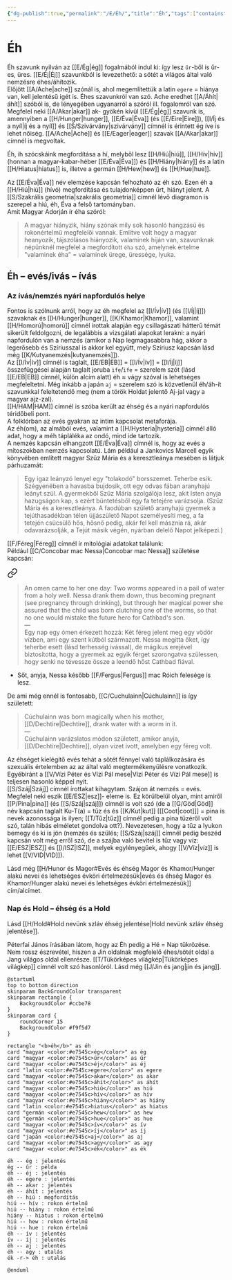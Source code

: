 ```yaml
---
{"dg-publish":true,"permalink":"/E/Éh/","title":"Éh","tags":["containstransclusions","Englishtexttranslated"],"created":"2024-11-06T16:20","updated":"2024-11-23T03:08"}
---
```



# Éh

Éh szavunk nyilván az [[E/Ég\|ég]] fogalmából indul ki: így lesz `űr`-ből is űr-es, üres. [[E/Éj\|Éj]] szavunkból is levezethető: a sötét a világos által való nemzésre éhes/áhítozik.  
Előjött [[A/Ache\|ache]] szónál is, ahol megemlítettük a latin `egere` = hiánya van, kell jelentésű igét is. Éhes szavunkról van szó. Ache eredhet [[A/Áhít\|áhít]] szóból is, de lényegében ugyanarról a szóról ill. fogalomról van szó.  
Megfelel neki [[A/Akar\|akar]] ak- gyökén kívül [[E/Ég\|ég]] szavunk is, amennyiben a [[H/Hunger\|hunger]], [[E/Éva\|Éva]] (és [[E/Eire\|Eire]]), [[I/Íj és a nyíl\|íj és a nyíl]] és [[S/Szivárvány\|szivárvány]] címnél is érintett ég íve is lehet nőiség. [[A/Ache\|Ache]] és [[E/Eager\|eager]] szavak [[A/Akar\|akar]] címnél is megvoltak.  

Éh, ih szócskáink megfordítása a hí, melyből lesz [[H/Hiú\|hiú]], [[H/Hív\|hív]] (honnan a magyar-kabar-héber [[E/Éva\|Éva]]) és [[H/Hiány\|hiány]] és a latin [[H/Hiatus\|hiatus]] is, illetve a germán [[H/Hew\|hew]] és [[H/Hue\|hue]].  

Az [[E/Éva\|Éva]] név elemzése kapcsán felhozható az éh szó. Ezen éh a [[H/Hiú\|hiú]] (hívó) megfordítása és tulajdonképpen űrt, hiányt jelent. A [[S/Szakrális geometria\|szakrális geometria]] címnél lévő diagramon is szerepel a hiú, éh, Éva a felső tartományban.  
Amit Magyar Adorján ír éha szóról:  
> A magyar hiányzik, hiány szónak mily sok hasonló hangzású és rokonértelmű megfelelői vannak. Említve volt hogy a magyar heanyozik, tájszólásos hiányozik, valaminek híján van, szavunknak népünknél megfelel a megfordított `éha` szó, amelynek értelme "valaminek éha" = valaminek ürege, üressége, lyuka.  

## Éh – evés/ivás – ívás

### Az ívás/nemzés nyári napfordulós helye

Fontos is szólnunk arról, hogy az éh megfelel az [[I/Ív\|ív]] (és [[I/Íj\|íj]]) szavaknak és [[H/Hunger\|hunger]], [[K/Khamor\|Khamor]], valamint [[H/Homorú\|homorú]] címnél írottak alapján egy csillagászati hátterű témát sikerült feldolgozni, de legalábbis a vizsgálati alapokat lerakni: a nyári napfordulón van a nemzés (amikor a Nap legmagasabbra hág, akkor a legerősebb és Szíriusszal is akkor kel együtt, mely Szíriusz kapcsán lásd még [[K/Kutyanemzés\|kutyanemzés]]).  
Az [[I/Ív\|ív]] címnél is taglalt, [[E/EB\|EB]] = [[I/Ív\|ív]] = [[I/Íj\|íj]] összefüggései alapján taglalt joruba `ìfẹ́`/`ife` = szerelem szót (lásd [[E/EB\|EB]] címnél, külön alcím alatt) éh ≈ vágy szóval is lehetséges megfeleltetni. Még inkább a japán `aj` = szerelem szó is közvetlenül éh/áh-ít szavunkkal feleltetendő meg (nem a török Holdat jelentő Aj-jal vagy a magyar ajz-zal).  
[[H/HAM\|HAM]] címnél is szóba került az éhség és a nyári napfordulós téridőbeli pont.  
A folklórban az evés gyakran az intim kapcsolat metaforája.  
Az éh(om), az almából evés, valamint a [[H/Hysteria\|hysteria]] címnél álló adat, hogy a méh tápláléka az ondó, mind ide tartozik.  
A nemzés kapcsán elhangzott [[E/Éva\|Éva]] címnél is, hogy az evés a mítoszokban nemzés kapcsolatú. Lám például a Jankovics Marcell egyik könyvében említett magyar Szűz Mária és a keresztleánya mesében is látjuk párhuzamát:  
> Egy igaz leányzó lenyel egy "tolakodó" borsszemet. Teherbe esik. Szégyenében a havasba bujdosik, ott egy odvas fában aranyhajú leányt szül. A gyermekből Szűz Mária szolgálója lesz, akit Isten anyja hazugságon kap, s ezért büntetésből egy fa tetejére varázsolja. (Szűz Mária és a keresztleánya. A faodúban születő aranyhajú gyermek a tejúthasadékban télen újjászülető Napot személyesíti meg, a fa tetején csücsülő hős, hősnő pedig, akár fel kell másznia rá, akár odavarázsolják, a Tejút másik végén, nyárban delelő Napot jelképezi.)  

[[F/Féreg\|Féreg]] címnél ír mitológiai adatokat találunk:  
Például [[C/Concobar mac Nessa\|Concobar mac Nessa]] születése kapcsán:  

<div class="transclusion internal-embed is-loaded"><a class="markdown-embed-link" href="/c/concobar-mac-nessa/#fb75s" aria-label="Open link"><svg xmlns="http://www.w3.org/2000/svg" width="24" height="24" viewBox="0 0 24 24" fill="none" stroke="currentColor" stroke-width="2" stroke-linecap="round" stroke-linejoin="round" class="svg-icon lucide-link"><path d="M10 13a5 5 0 0 0 7.54.54l3-3a5 5 0 0 0-7.07-7.07l-1.72 1.71"></path><path d="M14 11a5 5 0 0 0-7.54-.54l-3 3a5 5 0 0 0 7.07 7.07l1.71-1.71"></path></svg></a><div class="markdown-embed">



> An omen came to her one day: Two worms appeared in a pail of water from a holy well. Nessa drank them down, thus becoming pregnant (see pregnancy through drinking), but through her magical power she assured that the child was born clutching one of the worms, so that no one would mistake the future hero for Cathbad's son.  
> —  
> Egy nap egy ómen érkezett hozzá: Két féreg jelent meg egy vödör vízben, ami egy szent kútból származott. Nessa megitta őket, így teherbe esett (lásd terhesség ivással), de mágikus erejével biztosította, hogy a gyermek az egyik férget szorongatva szülessen, hogy senki ne tévessze össze a leendő hőst Cathbad fiával. 

</div></div>

- Sőt, anyja, Nessa később [[F/Fergus\|Fergus]] mac Róich felesége is lesz.

De ami még ennél is fontosabb, [[C/Cuchulainn\|Cúchulainn]] is így született:  
> Cúchulainn was born magically when his mother, [[D/Dechtire\|Dechtire]], drank water with a worm in it.  
> —  
> Cúchulainn varázslatos módon született, amikor anyja, [[D/Dechtire\|Dechtire]], olyan vizet ivott, amelyben egy féreg volt.  

Az éhséget kielégítő evés tehát a sötét fénnyel való táplálkozására és szexuális értelemben az az által való megtermékenyülésre vonatkozik.  
Egyébiránt a [[V/Vízi Péter és Vízi Pál mese\|Vízi Péter és Vízi Pál mese]] is teljesen hasonló képpel nyit.  
[[S/Száj\|Száj]] címnél írottakat kihagytam. Szájon át nemzés = evés.  
Megfelel neki eszik [[E/ESZ\|esz]]- eleme is. Ez körülbelül olyan, mint amiről [[P/Pina\|pina]] (és [[S/Száj\|száj]]) címnél is volt szó (de a [[G/Göd\|Göd]] név kapcsán taglalt Ku-T(a) = tűz és és [[K/Kut\|kut]] \[[[Coot\|coot]]\] = pina is nevek azonossága is ilyen; [[T/Tűz\|tűz]] címnél pedig a pina tüzéről volt szó, talán hibás elméletet gondolva ott?). Nevezetesen, hogy a tűz a lyukon bemegy és ki is jön (nemzés és szülés; [[S/Száj\|száj]] címnél pedig beszéd kapcsán volt még erről szó, de a szájba való bevitel is tűz vagy víz: [[E/ESZ\|ESZ]] és [[I/ISZ\|ISZ]], melyek egylényegűek, ahogy [[V/Víz\|víz]] is lehet [[V/VID\|VID]]).  

Lásd még [[H/Hunor és Magor#Evés és éhség Magor és Khamor/Hunger alakú nevei és lehetséges évköri értelmezésük\|evés és éhség Magor és Khamor/Hunger alakú nevei és lehetséges évköri értelmezésük]] cím/alcímet.  

### Nap és Hold – éhség és a Hold

Lásd [[H/Hold#Hold nevünk szláv éhség jelentése\|Hold nevünk szláv éhség jelentése]].  

Péterfai János írásában látom, hogy az Éh pedig a Hé = Nap tükrözése. Nem rossz észrevétel, hiszen a Jin oldalnak megfelelő éhes/sötét oldal a Jang világos oldal ellenrésze. [[T/Tükörképes világkép\|Tükörképes világkép]] címnél volt szó hasonlóról. Lásd még [[J/Jin és jang\|jin és jang]].  

```plantuml-svg
@startuml
top to bottom direction
skinparam BackGroundColor transparent
skinparam rectangle {
    BackgroundColor #ccbe78
}
skinparam card {
    roundCorner 15
    BackgroundColor #f9f5d7
}

rectangle "<b>éh</b>" as éh
card "magyar <color:#e7545c>ég</color>" as ég
card "magyar <color:#e7545c>űr</color>" as űr
card "magyar <color:#e7545c>éj</color>" as éj
card "latin <color:#e7545c>egere</color>" as egere
card "magyar <color:#e7545c>akar</color>" as akar
card "magyar <color:#e7545c>áhít</color>" as áhít
card "magyar <color:#e7545c>hiú</color>" as hiú
card "magyar <color:#e7545c>hív</color>" as hív
card "magyar <color:#e7545c>hiány</color>" as hiány
card "latin <color:#e7545c>hiatus</color>" as hiatus
card "germán <color:#e7545c>hew</color>" as hew
card "germán <color:#e7545c>hue</color>" as hue
card "magyar <color:#e7545c>ív</color>" as ív
card "magyar <color:#e7545c>íj</color>" as íj
card "japán <color:#e7545c>aj</color>" as aj
card "magyar <color:#e7545c>agy</color>" as agy
card "magyar <color:#e7545c>ék</color>" as ék

éh -- ég : jelentés
ég -- űr : példa
éh -- éj : jelentés
éh -- egere : jelentés
éh -- akar : jelentés
éh -- áhít : jelentés
éh -- hiú : megfordítás
hiú -- hív : rokon értelmű
hiú -- hiány : rokon értelmű
hiány -- hiatus : rokon értelmű
hiú -- hew : rokon értelmű
hiú -- hue : rokon értelmű
éh -- ív : jelentés
ív -- íj : jelentés
éh -- aj : jelentés
éh -- agy : utalás
ék -r-> éh : utalás

@enduml
```